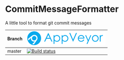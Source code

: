 # CommitMessageFormatter
A little tool to format git commit messages

Branch|[![AppVeyor logo](pics/AppVeyor.png)](https://appveyor.com)
---|---
master|[![Build status](https://ci.appveyor.com/api/projects/status/6vhd29id3ihixvq4/branch/master?svg=true)](https://ci.appveyor.com/project/SebastianBecker2/commitmessageformatter/branch/master)
